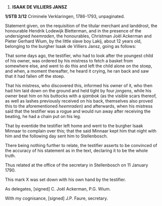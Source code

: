 1.  **ISAAK DE VILLIERS JANSZ**

**1/STB 3/12** Criminele Verklaringen, 1786-1793, unpaginated.

Statement given, on the requisition of the titular merchant and
landdrost, the honourable Hendrik Lodewijk Bletterman, and in the
presence of the undersigned *heemraden*, the honourables, Christman Joël
Ackerman and Pieter Gerhard Wium, by the little slave boy Lakij, about
12 years old, belonging to the burgher Isaak de Villiers Jansz, going as
follows:

That some days ago, the testifier, who had to look after the youngest
child of his owner, was ordered by his mistress to fetch a basket from
somewhere else, and went to do this and left the child alone on the
stoep, and when, a moment thereafter, he heard it crying, he ran back
and saw that it had fallen off the stoep.

That his mistress, who discovered this, informed his owner of it, who
then had him laid down on the ground and held tight by four *jongens*,
while his owner beat him on his buttocks with a *sjambok* (as the
visible scars thereof, as well as lashes previously received on his
back, themselves also proved this to the aforementioned *heemraden*) and
afterwards, when his mistress said that the testifier was a rogue and
would run away after receiving the beating, he had a chain put on his
leg.

That by eventide the testifier left home and went to the burgher Isaak
Minnaar to complain over this; that the said Minnaar kept him that night
with him and the following day sent him to Stellenbosch.

There being nothing further to relate, the testifier asserts to be
convinced of the accuracy of his statement as in the text, declaring it
to be the whole truth.

Thus related at the office of the secretary in Stellenbosch on 11
January 1790.

This mark X was set down with his own hand by the testifier.

As delegates, \[signed\] C. Joël Ackerman, P.G. Wium.

With my cognisance, \[signed\] J.P. Faure, secretary.

